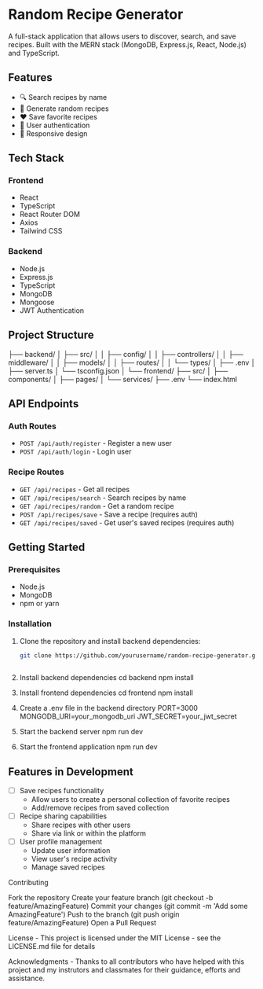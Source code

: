 # Random Recipe Generator

A full-stack application that allows users to discover, search, and save recipes. Built with the MERN stack (MongoDB, Express.js, React, Node.js) and TypeScript.

## Features

- 🔍 Search recipes by name
- 🎲 Generate random recipes
- ❤️ Save favorite recipes
- 👤 User authentication
- 📱 Responsive design

## Tech Stack

### Frontend
- React
- TypeScript
- React Router DOM
- Axios
- Tailwind CSS

### Backend
- Node.js
- Express.js
- TypeScript
- MongoDB
- Mongoose
- JWT Authentication

## Project Structure
├── backend/
│   ├── src/
│   │   ├── config/
│   │   ├── controllers/
│   │   ├── middleware/
│   │   ├── models/
│   │   ├── routes/
│   │   └── types/
│   ├── .env
│   ├── server.ts
│   └── tsconfig.json
│
└── frontend/
├── src/
│   ├── components/
│   ├── pages/
│   └── services/
├── .env
└── index.html
## API Endpoints

### Auth Routes
- `POST /api/auth/register` - Register a new user
- `POST /api/auth/login` - Login user

### Recipe Routes
- `GET /api/recipes` - Get all recipes
- `GET /api/recipes/search` - Search recipes by name
- `GET /api/recipes/random` - Get a random recipe
- `POST /api/recipes/save` - Save a recipe (requires auth)
- `GET /api/recipes/saved` - Get user's saved recipes (requires auth)

## Getting Started

### Prerequisites
- Node.js
- MongoDB
- npm or yarn

### Installation

1. Clone the repository and install backend dependencies:

   ```bash
   git clone https://github.com/yourusername/random-recipe-generator.git
  
2. Install backend dependencies
cd backend
npm install

3. Install frontend dependencies
cd frontend
npm install

4. Create a .env file in the backend directory
PORT=3000
MONGODB_URI=your_mongodb_uri
JWT_SECRET=your_jwt_secret

5. Start the backend server
npm run dev

6. Start the frontend application
npm run dev

## Features in Development
- [ ] Save recipes functionality
  - Allow users to create a personal collection of favorite recipes
  - Add/remove recipes from saved collection
- [ ] Recipe sharing capabilities
  - Share recipes with other users
  - Share via link or within the platform
- [ ] User profile management
  - Update user information
  - View user's recipe activity
  - Manage saved recipes

Contributing

Fork the repository
Create your feature branch (git checkout -b feature/AmazingFeature)
Commit your changes (git commit -m 'Add some AmazingFeature')
Push to the branch (git push origin feature/AmazingFeature)
Open a Pull Request

License -
This project is licensed under the MIT License - see the LICENSE.md file for details

Acknowledgments -
Thanks to all contributors who have helped with this project and my instrutors and classmates for their guidance, efforts and assistance.






